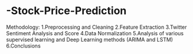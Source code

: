 # -Stock-Price-Prediction
Methodology:
1.Preprocessing and Cleaning
2.Feature Extraction
3.Twitter Sentiment Analysis and Score
4.Data Normalization
5.Analysis of various supervised learning and Deep Learning methods (ARIMA and LSTM)
6.Conclusions
